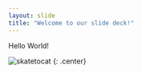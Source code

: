 ```yaml
---
layout: slide
title: "Welcome to our slide deck!"
---
```


Hello World!

![skatetocat](https://octodex.github.com/images/skatetocat.png)
{: .center}
